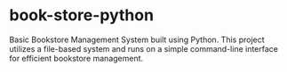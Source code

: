 # book-store-python
Basic Bookstore Management System built using Python. This project utilizes a file-based system and runs on a simple command-line interface for efficient bookstore management.
